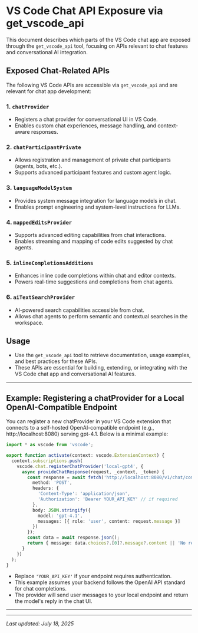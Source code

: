 # VS Code Chat API Exposure via get_vscode_api

This document describes which parts of the VS Code chat app are exposed through the `get_vscode_api` tool, focusing on APIs relevant to chat features and conversational AI integration.

## Exposed Chat-Related APIs

The following VS Code APIs are accessible via `get_vscode_api` and are relevant for chat app development:

### 1. `chatProvider`
- Registers a chat provider for conversational UI in VS Code.
- Enables custom chat experiences, message handling, and context-aware responses.

### 2. `chatParticipantPrivate`
- Allows registration and management of private chat participants (agents, bots, etc.).
- Supports advanced participant features and custom agent logic.

### 3. `languageModelSystem`
- Provides system message integration for language models in chat.
- Enables prompt engineering and system-level instructions for LLMs.

### 4. `mappedEditsProvider`
- Supports advanced editing capabilities from chat interactions.
- Enables streaming and mapping of code edits suggested by chat agents.

### 5. `inlineCompletionsAdditions`
- Enhances inline code completions within chat and editor contexts.
- Powers real-time suggestions and completions from chat agents.

### 6. `aiTextSearchProvider`
- AI-powered search capabilities accessible from chat.
- Allows chat agents to perform semantic and contextual searches in the workspace.


## Usage
- Use the `get_vscode_api` tool to retrieve documentation, usage examples, and best practices for these APIs.
- These APIs are essential for building, extending, or integrating with the VS Code chat app and conversational AI features.

---

## Example: Registering a chatProvider for a Local OpenAI-Compatible Endpoint

You can register a new chatProvider in your VS Code extension that connects to a self-hosted OpenAI-compatible endpoint (e.g., http://localhost:8080) serving gpt-4.1. Below is a minimal example:

```ts
import * as vscode from 'vscode';

export function activate(context: vscode.ExtensionContext) {
  context.subscriptions.push(
    vscode.chat.registerChatProvider('local-gpt4', {
      async provideChatResponse(request, _context, _token) {
        const response = await fetch('http://localhost:8080/v1/chat/completions', {
          method: 'POST',
          headers: {
            'Content-Type': 'application/json',
            'Authorization': 'Bearer YOUR_API_KEY' // if required
          },
          body: JSON.stringify({
            model: 'gpt-4.1',
            messages: [{ role: 'user', content: request.message }]
          })
        });
        const data = await response.json();
        return { message: data.choices?.[0]?.message?.content || 'No response' };
      }
    })
  );
}
```

- Replace `'YOUR_API_KEY'` if your endpoint requires authentication.
- This example assumes your backend follows the OpenAI API standard for chat completions.
- The provider will send user messages to your local endpoint and return the model's reply in the chat UI.

---

---

_Last updated: July 18, 2025_
